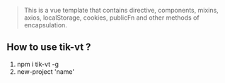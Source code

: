 
> This is a vue template that contains directive, components, mixins, axios, localStorage, cookies, publicFn and other methods of encapsulation.

## How to use tik-vt ?

1. npm i tik-vt -g
2. new-project 'name'
